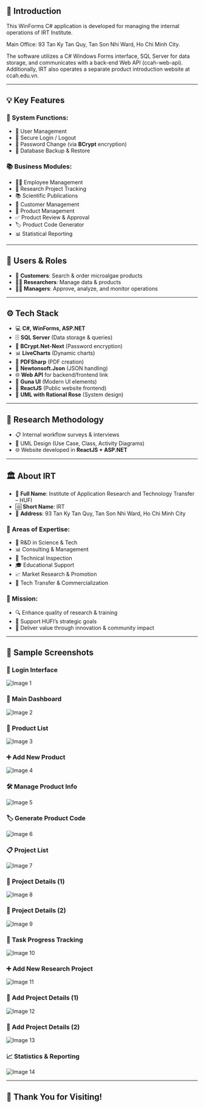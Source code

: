 ## 🏢 Introduction

This WinForms C# application is developed for managing the internal operations of IRT Institute.

Main Office: 93 Tan Ky Tan Quy, Tan Son Nhi Ward, Ho Chi Minh City.

The software utilizes a C# Windows Forms interface, SQL Server for data storage, and communicates with a back-end Web API (ccah-web-api). Additionally, IRT also operates a separate product introduction website at ccah.edu.vn.

---

## 💡 Key Features

### 🔐 System Functions:

* 👤 User Management
* 🔐 Secure Login / Logout
* 🔄 Password Change (via **BCrypt** encryption)
* 💾 Database Backup & Restore

### 📚 Business Modules:

* 👨‍💼 Employee Management
* 🧪 Research Project Tracking
* 📚 Scientific Publications
* 🧍 Customer Management
* 🧫 Product Management
* ✅ Product Review & Approval
* 🏷️ Product Code Generator
* 📊 Statistical Reporting

---

## 👥 Users & Roles

* 🛒 **Customers**: Search & order microalgae products
* 🧑‍🔬 **Researchers**: Manage data & products
* 👨‍💼 **Managers**: Approve, analyze, and monitor operations

---

## ⚙️ Tech Stack

* 💻 **C#, WinForms, ASP.NET**
* 🗄️ **SQL Server** (Data storage & queries)
* 🔐 **BCrypt.Net-Next** (Password encryption)
* 📊 **LiveCharts** (Dynamic charts)
* 📄 **PDFSharp** (PDF creation)
* 🧩 **Newtonsoft.Json** (JSON handling)
* 🌐 **Web API** for backend/frontend link
* 🎨 **Guna UI** (Modern UI elements)
* 🌿 **ReactJS** (Public website frontend)
* 🧠 **UML with Rational Rose** (System design)

---

## 🔬 Research Methodology

* 📋 Internal workflow surveys & interviews
* 📐 UML Design (Use Case, Class, Activity Diagrams)
* 🌐 Website developed in **ReactJS + ASP.NET**

---

## 🏛️ About IRT

* 🏢 **Full Name**: Institute of Application Research and Technology Transfer – HUFI
* 🆔 **Short Name**: IRT
* 📍 **Address**: 93 Tan Ky Tan Quy, Tan Son Nhi Ward, Ho Chi Minh City

### 🔧 Areas of Expertise:

* 🔬 R\&D in Science & Tech
* 📊 Consulting & Management
* 🔎 Technical Inspection
* 🎓 Educational Support
* 📈 Market Research & Promotion
* 🔁 Tech Transfer & Commercialization

### 🧭 Mission:

* 🔍 Enhance quality of research & training
* 🎯 Support HUFI’s strategic goals
* 💼 Deliver value through innovation & community impact

---

## 📸 Sample Screenshots

### 🔐 Login Interface

![Image 1](https://drive.google.com/uc?export=view\&id=1TEbQCU7HMVYXgtYYEtjYR6UzNnX0Klg0)

### 🧭 Main Dashboard

![Image 2](https://drive.google.com/uc?export=view\&id=1wIg4cCQ6BvTGuWwuZIzci1zL-GbyGMbb)

### 🧾 Product List

![Image 3](https://drive.google.com/uc?export=view\&id=1VXj9wqA_QD8U4yt19x-LnqWE8xLtBduT)

### ➕ Add New Product

![Image 4](https://drive.google.com/uc?export=view\&id=1uNJNfdPVOtH6-m9lT3foib1ilXYYpbvN)

### 🛠️ Manage Product Info

![Image 5](https://drive.google.com/uc?export=view\&id=1nKZ4W2Y2Ts8wSsKSCYbMQnJRQpDyKtvP)

### 🏷️ Generate Product Code

![Image 6](https://drive.google.com/uc?export=view\&id=1tG4U-TWGLIoaqkR7e1sbmWUZsFGlAB3j)

### 📋 Project List

![Image 7](https://drive.google.com/uc?export=view\&id=1ReqHEnyGHvfgnmjD4m-_eympJs7L966s)

### 📁 Project Details (1)

![Image 8](https://drive.google.com/uc?export=view\&id=1HTfV0uq64BkLfZBVj-R3n-hh_ZapAkSL)

### 📁 Project Details (2)

![Image 9](https://drive.google.com/uc?export=view\&id=1g88uyEPRbYkStO_GV3DKQ8xZUEFOlc_G)

### 📆 Task Progress Tracking

![Image 10](https://drive.google.com/uc?export=view\&id=1qOgz6Y0QJ3qEw9UqGK603jRQkxWylXat)

### ➕ Add New Research Project

![Image 11](https://drive.google.com/uc?export=view\&id=152VsBN9KqAcSqL7cGtP2FaM7X3ilB-iZ)

### 🧾 Add Project Details (1)

![Image 12](https://drive.google.com/uc?export=view\&id=1BWXZINRkwgQwl9apRqV_XhEW_vX_CKwi)

### 🧾 Add Project Details (2)

![Image 13](https://drive.google.com/uc?export=view\&id=1eT_ZGps6V1fTr0EtQbly5ThIqoJPGgHn)

### 📈 Statistics & Reporting

![Image 14](https://drive.google.com/uc?export=view\&id=1CAq_kGhBqlR4NPGEkuEdJwzRJYThZge3)

---

## 🙏 Thank You for Visiting!

